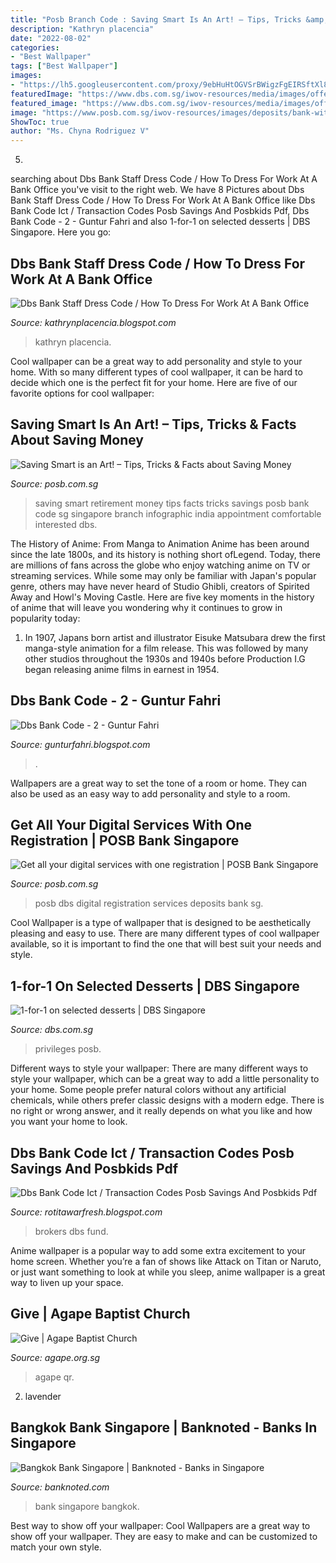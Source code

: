 ```yaml
---
title: "Posb Branch Code : Saving Smart Is An Art! – Tips, Tricks &amp; Facts About Saving Money"
description: "Kathryn placencia"
date: "2022-08-02"
categories:
- "Best Wallpaper"
tags: ["Best Wallpaper"]
images:
- "https://lh5.googleusercontent.com/proxy/9ebHuHtOGVSrBWigzFgEIRSftXl8fuUIgifd9xPWFJusYFfs8ZJNCbe5LTSBBABlBXKwTdWpksSLkKJ2m-TZ77p3ax7XCovy9GeaHOzZYUrp0eCGm7RjfZqnxSzOZkQHkm87bHmxwbE9DUviYW9vZtDKw_TDmx7oqXNMPml5pJtGP7b0LqkXhWzW3e7XvgMyLgln=w1200-h630-p-k-no-nu"
featuredImage: "https://www.dbs.com.sg/iwov-resources/media/images/offers/cards/1404x630yl0421pho.jpg"
featured_image: "https://www.dbs.com.sg/iwov-resources/media/images/offers/cards/1404x630yl0421pho.jpg"
image: "https://www.posb.com.sg/iwov-resources/images/deposits/bank-with-ease/online-step/complete.jpg"
ShowToc: true
author: "Ms. Chyna Rodriguez V"
---
```



5.

	

		
searching about Dbs Bank Staff Dress Code / How To Dress For Work At A Bank Office you've visit to the right web. We have 8 Pictures about Dbs Bank Staff Dress Code / How To Dress For Work At A Bank Office like Dbs Bank Code Ict / Transaction Codes Posb Savings And Posbkids Pdf, Dbs Bank Code - 2 - Guntur Fahri and also 1-for-1 on selected desserts | DBS Singapore. Here you go:
		
    
## Dbs Bank Staff Dress Code / How To Dress For Work At A Bank Office

<img loading=lazy src="https://lh6.googleusercontent.com/proxy/jg3BWizhx3jGM9zaYRwPCRUaqgI0vV3zeK_tcsIUUgmEVt9DhtDP8U5h0uI_BjuAxfjdXUNNCm2ayiRJ-R8HZC2HVp2wzj2KLCXJJUnm3F6GRWk3ggNc8O9AV_Efz1TmoqH6E5ctNiNwRXayDGI=w1200-h630-p-k-no-nu" onerror="this.onerror=null;this.src='https://tse1.mm.bing.net/th?id=OIP.rSnK__4i9x-hnarRVa361gHaD4&amp;pid=15.1';" alt="Dbs Bank Staff Dress Code / How To Dress For Work At A Bank Office">

_Source: kathrynplacencia.blogspot.com_

>kathryn placencia. 

	

Cool wallpaper can be a great way to add personality and style to your home. With so many different types of cool wallpaper, it can be hard to decide which one is the perfect fit for your home. Here are five of our favorite options for cool wallpaper: 

    
## Saving Smart Is An Art! – Tips, Tricks &amp; Facts About Saving Money

<img loading=lazy src="https://www.posb.com.sg/iwov-resources/media/images/myself/retirement-smart/posb-retirement-saving-smarter-infographic.png" onerror="this.onerror=null;this.src='https://tse1.mm.bing.net/th?id=OIP.SelLunWSSbhBelv4GS09zwHaOJ&amp;pid=15.1';" alt="Saving Smart is an Art! – Tips, Tricks &amp; Facts about Saving Money">

_Source: posb.com.sg_

>saving smart retirement money tips facts tricks savings posb bank code sg singapore branch infographic india appointment comfortable interested dbs. 

	

The History of Anime: From Manga to Animation
Anime has been around since the late 1800s, and its history is nothing short ofLegend. Today, there are millions of fans across the globe who enjoy watching anime on TV or streaming services. While some may only be familiar with Japan's popular genre, others may have never heard of Studio Ghibli, creators of Spirited Away and Howl's Moving Castle. Here are five key moments in the history of anime that will leave you wondering why it continues to grow in popularity today:
1) In 1907, Japans born artist and illustrator Eisuke Matsubara drew the first manga-style animation for a film release. This was followed by many other studios throughout the 1930s and 1940s before Production I.G began releasing anime films in earnest in 1954.

    
## Dbs Bank Code - 2 - Guntur Fahri

<img loading=lazy src="https://lh5.googleusercontent.com/proxy/9ebHuHtOGVSrBWigzFgEIRSftXl8fuUIgifd9xPWFJusYFfs8ZJNCbe5LTSBBABlBXKwTdWpksSLkKJ2m-TZ77p3ax7XCovy9GeaHOzZYUrp0eCGm7RjfZqnxSzOZkQHkm87bHmxwbE9DUviYW9vZtDKw_TDmx7oqXNMPml5pJtGP7b0LqkXhWzW3e7XvgMyLgln=w1200-h630-p-k-no-nu" onerror="this.onerror=null;this.src='https://tse1.mm.bing.net/th?id=OIP.ovAh26IZ_76Y67uskYl-BQHaD4&amp;pid=15.1';" alt="Dbs Bank Code - 2 - Guntur Fahri">

_Source: gunturfahri.blogspot.com_

>. 

	

Wallpapers are a great way to set the tone of a room or home. They can also be used as an easy way to add personality and style to a room.

    
## Get All Your Digital Services With One Registration | POSB Bank Singapore

<img loading=lazy src="https://www.posb.com.sg/iwov-resources/images/deposits/bank-with-ease/online-step/complete.jpg" onerror="this.onerror=null;this.src='https://tse3.mm.bing.net/th?id=OIP.6rVo2LacPjTQ63JXhL0oUwHaHo&amp;pid=15.1';" alt="Get all your digital services with one registration | POSB Bank Singapore">

_Source: posb.com.sg_

>posb dbs digital registration services deposits bank sg. 

	

Cool Wallpaper is a type of wallpaper that is designed to be aesthetically pleasing and easy to use. There are many different types of cool wallpaper available, so it is important to find the one that will best suit your needs and style.

    
## 1-for-1 On Selected Desserts | DBS Singapore

<img loading=lazy src="https://www.dbs.com.sg/iwov-resources/media/images/offers/cards/1404x630yl0421pho.jpg" onerror="this.onerror=null;this.src='https://tse4.mm.bing.net/th?id=OIP.CdhO8Gp8BulbaBFChHh4CgHaDU&amp;pid=15.1';" alt="1-for-1 on selected desserts | DBS Singapore">

_Source: dbs.com.sg_

>privileges posb. 

	

Different ways to style your wallpaper:
There are many different ways to style your wallpaper, which can be a great way to add a little personality to your home. Some people prefer natural colors without any artificial chemicals, while others prefer classic designs with a modern edge. There is no right or wrong answer, and it really depends on what you like and how you want your home to look.

    
## Dbs Bank Code Ict / Transaction Codes Posb Savings And Posbkids Pdf

<img loading=lazy src="https://lh5.googleusercontent.com/proxy/8kuhSULTZpcOZcvcV__20vjrj2lf4Wfy0K7mNrESpCPaShwBOR3TLvhUzlya_TKCIP5rzZ1vOY12iLZa2tJPpNm67Nd-fGYuvIDwUgrQW4rACHYbfZuF9UPRtD-sfM-fYXeT9K1maCS54zTJO0SrrKulloVIED6Nuv_yuZU7V8Ld9h_YYq6ir6k5iw=w1200-h630-p-k-no-nu" onerror="this.onerror=null;this.src='https://tse1.mm.bing.net/th?id=OIP.6UljkfzI4zyBRdPQfF52CAHaEU&amp;pid=15.1';" alt="Dbs Bank Code Ict / Transaction Codes Posb Savings And Posbkids Pdf">

_Source: rotitawarfresh.blogspot.com_

>brokers dbs fund. 

	

Anime wallpaper is a popular way to add some extra excitement to your home screen. Whether you’re a fan of shows like Attack on Titan or Naruto, or just want something to look at while you sleep, anime wallpaper is a great way to liven up your space.

    
## Give | Agape Baptist Church

<img loading=lazy src="https://agape.org.sg/wp-content/uploads/2020/05/Agape-QRCode-Others-768x769.jpg" onerror="this.onerror=null;this.src='https://tse2.mm.bing.net/th?id=OIP.gHXy15A_3OjdxTF91GRvCAHaHa&amp;pid=15.1';" alt="Give | Agape Baptist Church">

_Source: agape.org.sg_

>agape qr. 

	

2. lavender 

    
## Bangkok Bank Singapore | Banknoted - Banks In Singapore

<img loading=lazy src="https://banknoted.com/singapore/wp-content/uploads/sites/11/2020/02/Bangkok-Bank-Singapore.jpg" onerror="this.onerror=null;this.src='https://tse4.mm.bing.net/th?id=OIP.XFjmfvyJ8Klw0TNZsO0DJQHaE8&amp;pid=15.1';" alt="Bangkok Bank Singapore | Banknoted - Banks in Singapore">

_Source: banknoted.com_

>bank singapore bangkok. 

	

Best way to show off your wallpaper:
Cool Wallpapers are a great way to show off your wallpaper. They are easy to make and can be customized to match your own style.

